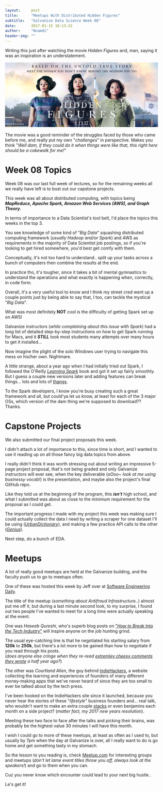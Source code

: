 ```yaml
---
layout:     post
title:      "Meetups With Distributed Hidden Figures"
subtitle:   "Galvanize Data Science Week 08"
date:       2017-01-15 18:13:32
author:     "Nnamdi"
header-img: ""
---
```


Writing this just after watching the movie _Hidden Figures_ and, man, saying it was an inspiration is an understatement.

![Alt](/img/hiddenfigures.png "Hidden Figures")

The movie was a good reminder of the struggles faced by those who came before me, and really put my own "_challenges_" in perspective. Makes you think "_Well dam, if they could do it when things were like that, this right here should be a cakewalk for me!_"

# Week 08 Topics

Week 08 was our last full week of lectures, so for the remaining weeks all we really have left is to bust out our capstone projects. 

This week was all about distributed computing, with topics being _**MapReduce, Apache Spark, Amazon Web Services (AWS), and Graph Theory**_.

In terms of importance to a Data Scientist's tool belt, I'd place the topics this weeks in the top 3.

You see knowledge of some kind of "_Big Data_" squashing distributed computing framework (_usually Hadoop and/or Spark_) and AWS as requirements in the majority of Data Scientist job postings, so if you're looking to get hired somewhere, you'd best get comfy with them.

Conceptually, it's not too hard to understand.. split up your tasks across a bunch of computers then combine the results at the end.

In practice tho, it's tougher, since it takes a bit of mental gymnastics to understand the operations and what exactly is happening when, correctly, in code form.

Overall, it's a very useful tool to know and I think my street cred went up a couple points just by being able to say that, I too, can tackle the mystical "_Big Data_".

What was most definitely **NOT** cool is the difficulty of getting Spark set up on AWS!

Galvanize instructors (_while complaining about this issue with Spark_) had a long list of detailed step-by-step instructions on how to get Spark running for Macs, and it **_STILL_** took most students many attempts over many hours to get it installed...

Now imagine the plight of the solo Windows user trying to navigate this mess on his/her own. Nightmare.

A little strange, about a year ago when I had initially tried out Spark, I followed the O'Reilly _[Learning Spark](http://shop.oreilly.com/product/0636920028512.do)_ book and got it set up fairly smoothly. But I guess a couple new versions later and adding features can break things... lots and lots of [thangs](http://www.urbandictionary.com/define.php?term=thang). 
 
To the Spark developers, I know you're busy creating such a great framework and all, but could'ya let us know, at least for each of the 3 major OSs, which version of the dam thing we're supposed to download?? Thanks.

# Capstone Projects

We also submitted our final project proposals this week.

I didn't attach a lot of importance to this, since time is short, and I wanted to use it reading up on all those fancy big data topics from above.
 
I really didn't think it was worth stressing out about writing an impressive 5-page project proposal, that's not being graded and only Galvanize instructors will ever see, when the key deliverable (_oOoo~ look at me using businessy vocab!_) is the presentation, and maybe also the project's final GitHub repo.

Like they told us at the beginning of the program, this **_isn't_** high school, and what I submitted was about as close to the minimum requirement for the proposal as I could get.

The important progress I made with my project this week was making sure I could actually collect the data I need by writing a scraper for one dataset I'll be using (_[UrbanDictionary](http://www.urbandictionary.com/)_), and making a few practice API calls to the other (_[Genius](https://genius.com/)_).

Next step, do a bunch of EDA.

# Meetups

A lot of really good meetups are held at the Galvanize building, and the faculty push us to go to meetups often.
 
One of these was hosted this week by Jeff over at [Software Engineering Daily](https://softwareengineeringdaily.com).

The title of the meetup (_something about Antifraud Infrastructure.._) almost put me off it, but during a last minute second look, to my surprise, I found out two people I've wanted to meet for a long time were actually speaking at the event.

One was _Haseeb Qureshi_, who's superb blog posts on ["_How to Break Into the Tech Industry_"](http://haseebq.com/how-to-break-into-tech-job-hunting-and-interviews/) will inspire anyone on the job hunting grind. 

The usual eye-catching line is that he negotiated his starting salary from **120k** to **250k**, but there's a lot more to be gained than how to negotiate if you read through his posts.
<br>(_does anyone else cringe when they re-read [extremley cheesy comments they wrote](http://haseebq.com/how-to-break-into-tech-job-hunting-and-interviews/#comment-2973) a half year ago?_)

The other was _Courtland Allen_, the guy behind [IndieHackers](https://www.indiehackers.com), a website collecting the learning and experiences of founders of many different money-making apps that we've never heard of since they are too small to ever be talked about by the tech press.

I've been hooked on the IndieHackers site since it launched, because you never hear the stories of these "_lifestyle_" business founders and... real talk, who wouldn't want to make an extra couple [stacks](http://www.urbandictionary.com/define.php?term=stack) or even benjamins each month on a side project? (_matter fact, my 2017 new years resolution_).

Meeting these two face to face after the talks and picking their brains, was probably be the highest value 30 minutes I will have this month.

I wish I could go to more of these meetups, at least as often as I used to, but usually by 7pm when the day at Galvanize is over, all I really want to do is go home and get something tasty in my stomach.

So the lesson to you reading is, check [Meetup.com](https://www.meetup.com/) for interesting groups and meetups (_don't let lame event titles throw you off, always look at the speakers!_) and go to them when you can.

Cuz you never know which encounter could lead to your next big hustle..

Le's get it!
